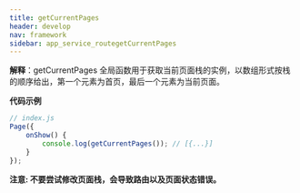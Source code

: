 ```yaml
---
title: getCurrentPages
header: develop
nav: framework
sidebar: app_service_routegetCurrentPages
---
```


 

**解释**：getCurrentPages 全局函数用于获取当前页面栈的实例，以数组形式按栈的顺序给出，第一个元素为首页，最后一个元素为当前页面。

**代码示例** 

```js
// index.js
Page({
    onShow() {
        console.log(getCurrentPages()); // [{...}]
    }
});
```

**注意: 不要尝试修改页面栈，会导致路由以及页面状态错误。**